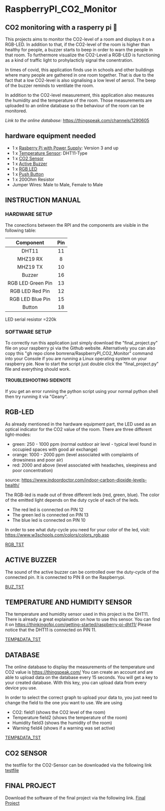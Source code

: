 # RaspberryPI_CO2_Monitor
## CO2 monitoring with a rasperry pi :monkey:

This projects aims to monitor the CO2-level of a room and displays it on a RGB-LED. In addition to that, if the CO2-level of the room is higher than healthy for people, a buzzer starts to beep in order to warn the people in that room. To furthermore visualize the CO2-Level a RGB-LED is functioning as a kind of traffic light to prohylacticly signal the conentration.

In times of covid, this application finds use in schools and other buildings where many people are gathered in one room together.
That is due to the fact that a low CO2-level is also signalising a low level of aersol. The beep of the buzzer reminds to ventilate the room. 

In addition to the CO2-level measurement, this application also measures the humidity and the temperature of the room. Those measurements are uploaded to an online database so the behaviour of the room can be monitored.

*Link to the online database:* https://thingspeak.com/channels/1290605

## hardware equipment needed
- 1 x [Rasberry Pi with Power Supply](https://www.raspberrypi.org/products/): Version 3 and up 
- 1 x [Temperature Sensor](https://media.digikey.com/pdf/Data%20Sheets/Adafruit%20PDFs/DHT11_Humidity_TempSensor.pdf): DHT11-Type 
- 1 x [CO2 Sensor](https://www.winsen-sensor.com/d/files/PDF/Infrared%20Gas%20Sensor/NDIR%20CO2%20SENSOR/MH-Z19%20CO2%20Ver1.0.pdf)
- 1 x [Active Buzzer](https://arduinomodules.info/ky-012-active-buzzer-module/)
- 1 x [RGB LED](https://arduinomodules.info/ky-016-rgb-full-color-led-module/)
- 1 x [Push Button](https://www.amazon.de/Youmile-100er-Pack-Miniatur-Mikro-Taster-Tastschalter-Qualit%C3%A4tsschalter-Miniature-6-x-5-mm/dp/B07Q1BXV7T/)
- 1 x 200Ohm Resistor
- Jumper Wires: Male to Male, Female to Male

## INSTRUCTION MANUAL
### HARDWARE SETUP

The conections between the RPI and the components are visible in the following table:

| Component | Pin|
| :---: | :---: |
| DHT11 | 11 |
| MHZ19 RX | 8 |
| MHZ19 TX | 10 |
| Buzzer | 16 |
| RGB LED Green Pin | 13 |
| RGB LED Red Pin | 12 |
| RGB LED Blue Pin | 15 |
| Button | 18 |

LED serial resistor =220k

### SOFTWARE SETUP
To correctly run this application just simply download the "final_project.py" file on your raspberry pi via the Github website. 
Alternatively you can also copy this "gh repo clone bomrena/RaspberryPI_CO2_Monitor" command into your Console if you are running a Linux operating system on your raspberry pie.
Now to start the script just double click the "final_project.py" file and everything should work.

#### TROUBLESHOOTING SIDENOTE
If you get an error running the python script using your normal python shell then try running it via "Geany".

## RGB-LED
As already mentioned in the hardware equipment part, the LED used as an optical indicator for the CO2 value of the room.
There are three different light-modes:

- green:   250 - 1000 ppm (normal outdoor air level - typical level found in occupied spaces with good air exchange)
- orange:  1000 - 2000 ppm (level associated with complaints of drowsiness and poor air)
- red:     2000 and above (level associated with headaches, sleepiness and poor concentration)

source: https://www.indoordoctor.com/indoor-carbon-dioxide-levels-health/

The RGB-led is made out of three different leds (red, green, blue). The color of the emitted light depends on the duty cycle of each of the leds.
- The red led is connected on PIN 12
- The green led is connected on PIN 13
- The blue led is connected on PIN 10

In order to see what duty-cycle you need for your color of the led, visit: https://www.w3schools.com/colors/colors_rgb.asp

[RGB_TST](/test_RGB.py)
## ACTIVE BUZZER
The sound of the active buzzer can be controlled over the duty-cycle of the connected pin. It is connected to PIN 8 on the Raspberrypi.

[BUZ_TST](/test_buzzer.py)

## TEMPERATURE AND HUMIDITY SENSOR
The temperature and humidity sensor used in this project is the DHT11.
There is already a great explaination on how to use this sensor. You can find it on https://thinkingofpi.com/getting-started/raspberry-pi-dht11/
Please notice that the DHT11 is connected on PIN 11.

[TEMP&DATA_TST](/temp_online.py)


## DATABASE
The online database to display the measurements of the temperature und CO2 value is https://thingspeak.com/
You can create an account and are able to upload data on the database every 15 seconds.
You will get a key to your created database. With this key, you can upload data from every device you use. 

In order to select the correct graph to upload your data to, you just need to change the field to the one you want to use. We are using
- CO2: field1 (shows the CO2 level of the room)
- Temperature field2 (shows the temperature of the room)
- Humidity field3 (shows the humidity of the room)
- Warning field4 (shows if a warning was set active)



[TEMP&DATA_TST](/temp_online.py)

## CO2 SENSOR
the testfile for the CO2-Sensor can be downloaded via the following link
[testfile](/co2_test.py)


## FINAL PROJECT
Download the software of the final project via the following link.
[Final Project](/CO2_Monitor.py)
